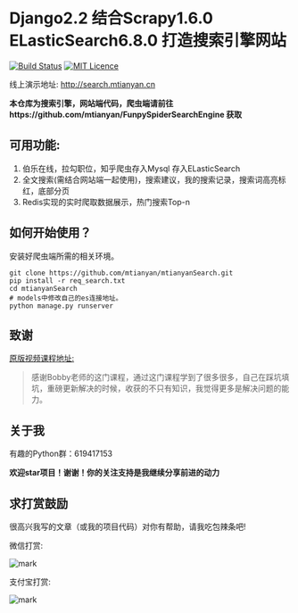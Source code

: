 # Django2.2 结合Scrapy1.6.0 ELasticSearch6.8.0 打造搜索引擎网站


[![Build Status](https://travis-ci.org/mtianyan/hexoBlog-Github.svg?branch=master)](https://travis-ci.org/mtianyan/hexoBlog-Github)
[![MIT Licence](https://badges.frapsoft.com/os/mit/mit.svg?v=103)](https://opensource.org/licenses/mit-license.php)

线上演示地址: http://search.mtianyan.cn

**本仓库为搜索引擎，网站端代码，爬虫端请前往https://github.com/mtianyan/FunpySpiderSearchEngine 获取**

## 可用功能:

1. 伯乐在线，拉勾职位，知乎爬虫存入Mysql 存入ELasticSearch
2. 全文搜索(需结合网站端一起使用)，搜索建议，我的搜索记录，搜索词高亮标红，底部分页
3. Redis实现的实时爬取数据展示，热门搜索Top-n

## 如何开始使用？

安装好爬虫端所需的相关环境。

```
git clone https://github.com/mtianyan/mtianyanSearch.git
pip install -r req_search.txt
cd mtianyanSearch
# models中修改自己的es连接地址。
python manage.py runserver
```

## 致谢

[原版视频课程地址:](https://coding.imooc.com/class/92.html)

>感谢Bobby老师的这门课程，通过这门课程学到了很多很多，自己在踩坑填坑，重磅更新解决的时候，收获的不只有知识，我觉得更多是解决问题的能力。


## 关于我

有趣的Python群：619417153

**欢迎star项目！谢谢！你的关注支持是我继续分享前进的动力**

## 求打赏鼓励

很高兴我写的文章（或我的项目代码）对你有帮助，请我吃包辣条吧!

微信打赏:

![mark](http://myphoto.mtianyan.cn/blog/180302/i52eHgilfD.png?imageslim)

支付宝打赏:

![mark](http://myphoto.mtianyan.cn/blog/180302/gDlBGemI60.jpg?imageslim)
